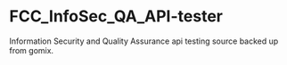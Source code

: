 # FCC_InfoSec_QA_API-tester
Information Security and Quality Assurance api testing source backed up from gomix.
